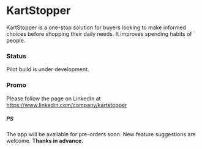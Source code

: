 # KartStopper
KartStopper is a one-stop solution for buyers looking to make informed choices before shopping their daily needs. It improves spending habits of people.

### Status
Pilot build is under development.

### Promo
Please follow the page on LinkedIn at https://www.linkedin.com/company/kartstopper

##### PS
The app will be available for pre-orders soon. New feature suggestions are welcome. **Thanks in advance.**
